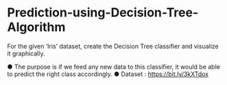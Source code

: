 # Prediction-using-Decision-Tree-Algorithm

For the given ‘Iris’ dataset, create the Decision Tree classifier and visualize it graphically.

● The purpose is if we feed any new data to this classifier, it would be able to predict the right class accordingly. 
● Dataset : https://bit.ly/3kXTdox
